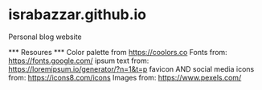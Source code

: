 # israbazzar.github.io
Personal blog website

*** Resoures ***
Color palette from https://coolors.co
Fonts from: https://fonts.google.com/
ipsum text from: https://loremipsum.io/generator/?n=1&t=p
favicon AND social media icons from: https://icons8.com/icons
Images from: https://www.pexels.com/
